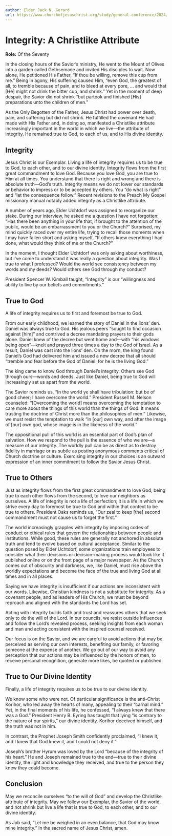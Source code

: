 ```yaml
---
author: Elder Jack N. Gerard
url: https://www.churchofjesuschrist.org/study/general-conference/2024/04/17gerard?lang=eng
---
```


# Integrity: A Christlike Attribute

**Role:** Of the Seventy

<a name="p1"></a>In the closing hours of the Savior’s ministry, He went to the Mount of Olives into a garden called Gethsemane and invited His disciples to wait. Now alone, He petitioned His Father, “If thou be willing, remove this cup from me.” Being in agony, His suffering caused Him, “even God, the greatest of all, to tremble because of pain, and to bleed at every pore, … and would that \[He] might not drink the bitter cup, and shrink.” Yet in the moment of deep despair, the Savior did not shrink “but partook and finished \[His] preparations unto the children of men.”

<a name="p2"></a>As the Only Begotten of the Father, Jesus Christ had power over death, pain, and suffering but did not shrink. He fulfilled the covenant He had made with His Father and, in doing so, manifested a Christlike attribute increasingly important in the world in which we live—the attribute of integrity. He remained true to God, to each of us, and to His divine identity.

## Integrity

<a name="p3"></a>Jesus Christ is our Exemplar. Living a life of integrity requires us to be true to God, to each other, and to our divine identity. Integrity flows from the first great commandment to love God. Because you love God, you are true to Him at all times. You understand that there is right and wrong and there is absolute truth—God’s truth. Integrity means we do not lower our standards or behavior to impress or to be accepted by others. You “do what is right” and “let the consequence follow.” Recent revisions to the Preach My Gospel missionary manual notably added integrity as a Christlike attribute.

<a name="p4"></a>A number of years ago, Elder Uchtdorf was assigned to reorganize our stake. During our interview, he asked me a question I have not forgotten: “Has there been anything in your life that, if brought to the attention of the public, would be an embarrassment to you or the Church?” Surprised, my mind quickly raced over my entire life, trying to recall those moments when I may have fallen short and asking myself, “If others knew everything I had done, what would they think of me or the Church?”

<a name="p5"></a>In the moment, I thought Elder Uchtdorf was only asking about worthiness, but I’ve come to understand it was really a question about integrity. Was I true to what I professed? Would the world see consistency between my words and my deeds? Would others see God through my conduct?

<a name="p6"></a>President Spencer W. Kimball taught, “Integrity” is our “willingness and ability to live by our beliefs and commitments.”

## True to God

<a name="p7"></a>A life of integrity requires us to first and foremost be true to God.

<a name="p8"></a>From our early childhood, we learned the story of Daniel in the lions’ den. Daniel was always true to God. His jealous peers “sought to find occasion against \[him]” and contrived a decree mandating prayers to their gods alone. Daniel knew of the decree but went home and—with “his windows being open”—knelt and prayed three times a day to the God of Israel. As a result, Daniel was cast into the lions’ den. On the morn, the king found Daniel’s God had delivered him and issued a new decree that all should “tremble and fear before the God of Daniel: for he is the living God.”

<a name="p9"></a>The king came to know God through Daniel’s integrity. Others see God through ours—words and deeds. Just like Daniel, being true to God will increasingly set us apart from the world.

<a name="p10"></a>The Savior reminds us, “In the world ye shall have tribulation: but be of good cheer; I have overcome the world.” President Russell M. Nelson counseled: “\[Overcoming the world] means overcoming the temptation to care more about the things of this world than the things of God. It means trusting the doctrine of Christ more than the philosophies of men.” Likewise, we must resist the temptation to walk “in \[our] own way, and after the image of \[our] own god, whose image is in the likeness of the world.”

<a name="p11"></a>The oppositional pull of this world is an essential part of God’s plan of salvation. How we respond to the pull is the essence of who we are—a measure of our integrity. The worldly pull can be as direct as to destroy fidelity in marriage or as subtle as posting anonymous comments critical of Church doctrine or culture. Exercising integrity in our choices is an outward expression of an inner commitment to follow the Savior Jesus Christ.

## True to Others

<a name="p12"></a>Just as integrity flows from the first great commandment to love God, being true to each other flows from the second, to love our neighbors as ourselves. A life of integrity is not a life of perfection; it is a life in which we strive every day to foremost be true to God and within that context to be true to others. President Oaks reminds us, “Our zeal to keep \[the] second commandment must not cause us to forget the first.”

<a name="p13"></a>The world increasingly grapples with integrity by imposing codes of conduct or ethical rules that govern the relationships between people and institutions. While good, these rules are generally not anchored in absolute truth and tend to evolve based on cultural acceptance. Similar to the question posed by Elder Uchtdorf, some organizations train employees to consider what their decisions or decision\-making process would look like if published online or on the front page of a major newspaper. As the Church comes out of obscurity and darkness, we, like Daniel, must rise above the worldly expectations and become the face of the true and living God at all times and in all places.

<a name="p14"></a>Saying we have integrity is insufficient if our actions are inconsistent with our words. Likewise, Christian kindness is not a substitute for integrity. As a covenant people, and as leaders of His Church, we must be beyond reproach and aligned with the standards the Lord has set.

<a name="p15"></a>Acting with integrity builds faith and trust and reassures others that we seek only to do the will of the Lord. In our councils, we resist outside influences and follow the Lord’s revealed process, seeking insights from each woman and man and acting consistent with the inspired counsel received.

<a name="p16"></a>Our focus is on the Savior, and we are careful to avoid actions that may be perceived as serving our own interests, benefiting our family, or favoring someone at the expense of another. We go out of our way to avoid any perception that our actions may be influenced by the honors of men, to receive personal recognition, generate more likes, be quoted or published.

## True to Our Divine Identity

<a name="p17"></a>Finally, a life of integrity requires us to be true to our divine identity.

<a name="p18"></a>We know some who were not. Of particular significance is the anti\-Christ Korihor, who led away the hearts of many, appealing to their “carnal mind.” Yet, in the final moments of his life, he confessed, “I always knew that there was a God.” President Henry B. Eyring has taught that lying “is contrary to the nature of our spirits,” our divine identity. Korihor deceived himself, and the truth was not in him.

<a name="p19"></a>In contrast, the Prophet Joseph Smith confidently proclaimed, “I knew it, and I knew that God knew it, and I could not deny it.”

<a name="p20"></a>Joseph’s brother Hyrum was loved by the Lord “because of the integrity of his heart.” He and Joseph remained true to the end—true to their divine identity, the light and knowledge they received, and true to the person they knew they could become.

## Conclusion

<a name="p21"></a>May we reconcile ourselves “to the will of God” and develop the Christlike attribute of integrity. May we follow our Exemplar, the Savior of the world, and not shrink but live a life that is true to God, to each other, and to our divine identity.

<a name="p22"></a>As Job said, “Let me be weighed in an even balance, that God may know mine integrity.” In the sacred name of Jesus Christ, amen.

